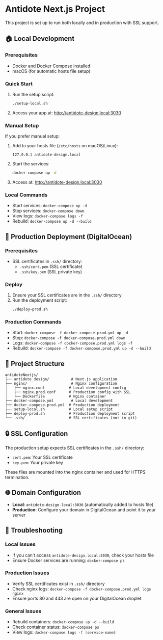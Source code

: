 # Antidote Next.js Project

This project is set up to run both locally and in production with SSL support.

## 🏠 Local Development

### Prerequisites
- Docker and Docker Compose installed
- macOS (for automatic hosts file setup)

### Quick Start
1. Run the setup script:
   ```bash
   ./setup-local.sh
   ```

2. Access your app at: http://antidote-design.local:3030

### Manual Setup
If you prefer manual setup:

1. Add to your hosts file (`/etc/hosts` on macOS/Linux):
   ```
   127.0.0.1 antidote-design.local
   ```

2. Start the services:
   ```bash
   docker-compose up -d
   ```

3. Access at: http://antidote-design.local:3030

### Local Commands
- Start services: `docker-compose up -d`
- Stop services: `docker-compose down`
- View logs: `docker-compose logs -f`
- Rebuild: `docker-compose up -d --build`

## 🚀 Production Deployment (DigitalOcean)

### Prerequisites
- SSL certificates in `.ssh/` directory:
  - `.ssh/cert.pem` (SSL certificate)
  - `.ssh/key.pem` (SSL private key)

### Deploy
1. Ensure your SSL certificates are in the `.ssh/` directory
2. Run the deployment script:
   ```bash
   ./deploy-prod.sh
   ```

### Production Commands
- Start: `docker-compose -f docker-compose.prod.yml up -d`
- Stop: `docker-compose -f docker-compose.prod.yml down`
- Logs: `docker-compose -f docker-compose.prod.yml logs -f`
- Rebuild: `docker-compose -f docker-compose.prod.yml up -d --build`

## 📁 Project Structure

```
antidoteNextjs/
├── antidote_design/          # Next.js application
├── nginx/                    # Nginx configuration
│   ├── nginx.conf           # Local development config
│   ├── nginx.prod.conf      # Production config with SSL
│   └── Dockerfile           # Nginx container
├── docker-compose.yml        # Local development
├── docker-compose.prod.yml  # Production deployment
├── setup-local.sh           # Local setup script
├── deploy-prod.sh           # Production deployment script
└── .ssh/                    # SSL certificates (not in git)
```

## 🔒 SSL Configuration

The production setup expects SSL certificates in the `.ssh/` directory:
- `cert.pem`: Your SSL certificate
- `key.pem`: Your private key

These files are mounted into the nginx container and used for HTTPS termination.

## 🌐 Domain Configuration

- **Local**: `antidote-design.local:3030` (automatically added to hosts file)
- **Production**: Configure your domain in DigitalOcean and point it to your server

## 🐛 Troubleshooting

### Local Issues
- If you can't access `antidote-design.local:3030`, check your hosts file
- Ensure Docker services are running: `docker-compose ps`

### Production Issues
- Verify SSL certificates exist in `.ssh/` directory
- Check nginx logs: `docker-compose -f docker-compose.prod.yml logs nginx`
- Ensure ports 80 and 443 are open on your DigitalOcean droplet

### General Issues
- Rebuild containers: `docker-compose up -d --build`
- Check container status: `docker-compose ps`
- View logs: `docker-compose logs -f [service-name]`

